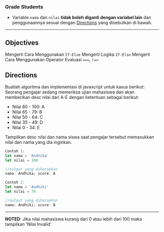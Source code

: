 ### Grade Students

-   Variable `nama` dan `nilai` **tidak boleh diganti dengan variabel lain** dan penggunaannya sesuai dengan [Directions](#directions) yang disebutkan di bawah.

---

## Objectives

Mengerti Cara Menggunakan `If-Else`
Mengerti Logika `If-Else`
Mengerti Cara Menggunakan Operator Evaluasi `===`, `!==`

## Directions

Buatlah algoritma dan implementasi di javascript untuk kasus berikut: Seorang pengajar sedang memeriksa ujian mahasiswa dan akan memberikan desc nilai dari A-E dengan ketentuan sebagai berikut:

-   Nilai 80 - 100: A
-   Nilai 65 - 79: B
-   Nilai 50 - 64: C
-   Nilai 35 - 49: D
-   Nilai 0 - 34: E

Tampilkan desc nilai dan nama siswa saat pengajar tersebut memasukkan nilai dan nama yang dia inginkan.

```js
Contoh 1:
let nama = 'Andhika'
let nilai = 100

//output yang diharapkan
nama: Andhika; score: A

Contoh 2:
let nama = 'Andhiki'
let nilai = 70

//output yang diharapkan
nama: Andhiki; score: B
```

---

**NOTED**: Jika nilai mahasiswa kurang dari 0 atau lebih dari 100 maka tampilkan 'Nilai Invalid'
